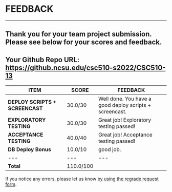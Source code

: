 # FEEDBACK
---
Thank you for your team project submission.                  Please see below for your scores and feedback.
---
## Your Github Repo URL: https://github.ncsu.edu/csc510-s2022/CSC510-13 
| ITEM | SCORE | FEEDBACK |
| --- | --- | --- |
| **DEPLOY SCRIPTS + SCREENCAST** | 30.0/30 | Well done. You have a good deploy scripts + screencast. |
| **EXPLORATORY TESTING** | 30.0/30 | Great job! Exploratory testing passed! |
| **ACCEPTANCE TESTING** | 40.0/40 | Great job! Acceptance testing passed! |
| **DB Deploy Bonus** | 10.0/10 | good job. |
| --- | --- | --- |
| **Total** | 110.0/100 |  |

If you notice any errors, please let us know [by using the regrade request form](https://github.ncsu.edu/CSC-510/Course/blob/main/README.md#homeworkproject-regrade-requests).
